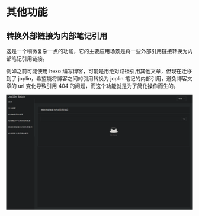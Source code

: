 # 其他功能

## 转换外部链接为内部笔记引用

这是一个稍微复杂一点的功能，它的主要应用场景是将一些外部引用链接转换为内部笔记引用链接。

例如之前可能使用 hexo 编写博客，可能是用绝对路径引用其他文章，但现在迁移到了 joplin，希望能将博客之间的引用转换为 joplin 笔记的内部引用，避免博客文章的 url 变化导致引用 404 的问题，而这个功能就是为了简化操作而生的。

![convertExternalLink](/images/convertExternalLink.gif)

